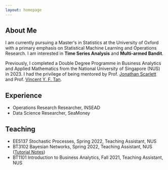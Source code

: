 ```yaml
---
layout: homepage
---
```


## About Me
I am currently pursuing a Master's in Statistics at the University of Oxford with a primary emphasis on Statistical Machine Learning and Operations Research. I am interested in  **Time Series Analysis** and **Multi-armed Bandit**.

Previously, I completed a Double Degree Programme in Business Analytics and Applied Mathematics from the National University of Singapore (NUS) in 2023. I had the privilege of being mentored by Prof. [Jonathan Scarlett](https://www.comp.nus.edu.sg/~scarlett/) and Prof. [Vincent Y. F. Tan](https://vyftan.github.io/). 

## Experience
- Operations Research Researcher, INSEAD
- Data Science Researcher, SeaMoney
  

## Teaching
- EE5137 Stochastic Processes, Spring 2022, Teaching Assistant, NUS
- BT3102 Bayesian Networks, Spring 2022, Teaching Assistant, NUS ([Tutorial Notes](https://drive.google.com/file/d/14HlVE_Dj5k5b2AZfcius6i2_K778Ztt8/view?usp=sharing))
- BT1101 Introduction to Business Analytics, Fall 2021, Teaching Assistant, NUS
